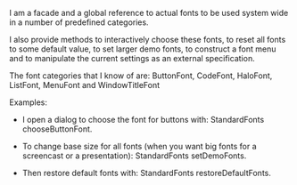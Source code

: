 I am a facade and a global reference to actual fonts to be used system wide in a number of predefined categories.

I also provide methods to interactively choose these fonts, to reset all fonts to some default value, to set larger demo fonts, to construct a font menu and to manipulate the current settings as an external specification.

The font categories that I know of are: ButtonFont, CodeFont, HaloFont, ListFont, MenuFont and WindowTitleFont

Examples:
- I open a dialog to choose the font for buttons with:
StandardFonts chooseButtonFont.

- To change base size for all fonts (when you want big fonts for a screencast or a presentation):
StandardFonts setDemoFonts.

- Then restore default fonts with:
StandardFonts restoreDefaultFonts.